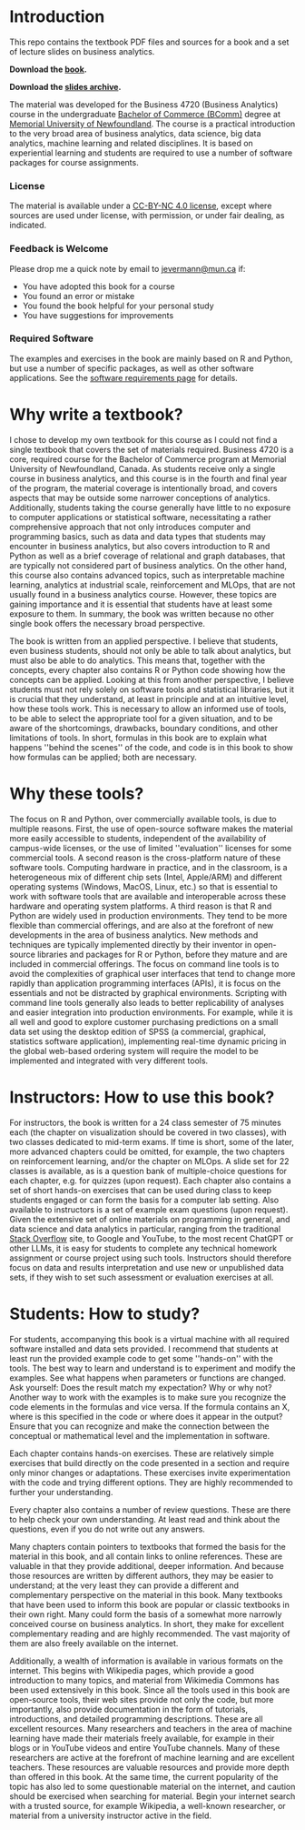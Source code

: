 # Introduction 

This repo contains the textbook PDF files and sources for a book and a set of lecture slides on business analytics.

**Download the [book](busi4720.book.pdf).**

**Download the [slides archive](busi4720.slides.tar.gz).**

The material was developed for the Business 4720 (Business Analytics) course in the undergraduate [Bachelor of Commerce (BComm)](https://www.mun.ca/business/undergraduate/undergraduate-programs/) degree at [Memorial University of Newfoundland](https://www.mun.ca/). The course is a practical introduction to the very broad area of business analytics, data science, big data analytics, machine learning and related disciplines. It is based on experiential learning and students are required to use a number of software packages for course assignments.

### License 

The material is available under a [CC-BY-NC 4.0 license](https://creativecommons.org/licenses/by-nc/4.0/), except where sources are used under license, with permission, or under fair dealing, as indicated.

### Feedback is Welcome

Please drop me a quick note by email to [jevermann@mun.ca](mailto:jevermann@mun.ca) if:
* You have adopted this book for a course
* You found an error or mistake
* You found the book helpful for your personal study
* You have suggestions for improvements

### Required Software

The examples and exercises in the book are mainly based on R and Python, but use a number of specific packages, as well as other software applications. See the [software requirements page](software.md) for details. 

# Why write a textbook?

I chose to develop my own textbook for this course as I could not find a single textbook that covers the set of materials required. Business 4720 is a core, required course for the Bachelor of Commerce program at Memorial University of Newfoundland, Canada. As students receive only a single course in business analytics, and this course is in the fourth and final year of the program, the material coverage is intentionally broad, and covers aspects that may be outside some narrower conceptions of analytics. Additionally, students taking the course generally have little to no exposure to computer applications or statistical software, necessitating a rather comprehensive approach that not only introduces computer and programming basics, such as data and data types that students may encounter in business analytics, but also covers introduction to R and Python as well as a brief coverage of relational and graph databases, that are typically not considered part of business analytics. On the other hand, this course also contains advanced topics, such as interpretable machine learning, analytics at industrial scale, reinforcement and MLOps, that are not usually found in a business analytics course. However, these topics are gaining importance and it is essential that students have at least some exposure to them. In summary, the book was written because no other single book offers the necessary broad perspective. 

The book is written from an applied perspective. I believe that students, even business students, should not only be able to talk about analytics, but must also be able to do analytics. This means that, together with the concepts, every chapter also contains R or Python code showing how the concepts can be applied. Looking at this from another perspective, I believe students must not rely solely on software tools and statistical libraries, but it is crucial that they understand, at least in principle and at an intuitive level, how these tools work. This is necessary to allow an informed use of tools, to be able to select the appropriate tool for a given situation, and to be aware of the shortcomings, drawbacks, boundary conditions, and other limitations of tools. In short, formulas in this book are to explain what happens ''behind the scenes'' of the code, and code is in this book to show how formulas can be applied; both are necessary.

# Why these tools?

The focus on R and Python, over commercially available tools, is due to multiple reasons. First, the use of open-source software makes the material more easily accessible to students, independent of the availability of campus-wide licenses, or the use of limited ''evaluation'' licenses for some commercial tools. A second reason is the cross-platform nature of these software tools. Computing hardware in practice, and in the classroom, is a heterogeneous mix of different chip sets (Intel, Apple/ARM) and different operating systems (Windows, MacOS, Linux, etc.) so that is essential to work with software tools that are available and interoperable across these hardware and operating system platforms. A third reason is that R and Python are widely used in production environments. They tend to be more flexible than commercial offerings, and are also at the forefront of new developments in the area of business analytics. New methods and techniques are typically implemented directly by their inventor in open-source libraries and packages for R or Python, before they mature and are included in commercial offerings. The focus on command line tools is to avoid the complexities of graphical user interfaces that tend to change more rapidly than application programming interfaces (APIs), it is focus on the essentials and not be distracted by graphical environments. Scripting with command line tools generally also leads to better replicability of analyses and easier integration into production environments. For example, while it is all well and good to explore customer purchasing predictions on a small data set using the desktop edition of SPSS (a commercial, graphical, statistics software application), implementing real-time dynamic pricing in the global web-based ordering system will require the model to be implemented and integrated with very different tools.

# Instructors: How to use this book?

For instructors, the book is written for a 24 class semester of 75 minutes each (the chapter on visualization should be covered in two classes), with two classes dedicated to mid-term exams. If time is short, some of the later, more advanced chapters could be omitted, for example, the two chapters on reinforcement learning, and/or the chapter on MLOps. A slide set for 22 classes is available, as is a question bank of multiple-choice questions for each chapter, e.g. for quizzes (upon request). Each chapter also contains a set of short hands-on exercises that can be used during class to keep students engaged or can form the basis for a computer lab setting. Also available to instructors is a set of example exam questions (upon request). Given the extensive set of online materials on programming in general, and data science and data analytics in particular, ranging from the traditional [Stack Overflow](https://stackoverflow.com/) site, to Google and YouTube, to the most recent ChatGPT or other LLMs, it is easy for students to complete any technical homework assignment or course project using such tools. Instructors should therefore focus on data and results interpretation and use new or unpublished data sets, if they wish to set such assessment or evaluation exercises at all. 

# Students: How to study?

For students, accompanying this book is a virtual machine with all required software installed and data sets provided. I recommend that students at least run the provided example code to get some ''hands-on'' with the tools. The best way to learn and understand is to experiment and modify the examples. See what happens when parameters or functions are changed. Ask yourself: Does the result match my expectation? Why or why not? Another way to work with the examples is to make sure you recognize the code elements in the formulas and vice versa. If the formula contains an X, where is this specified in the code or where does it appear in the output? Ensure that you can recognize and make the connection between the conceptual or mathematical level and the implementation in software.

Each chapter contains hands-on exercises. These are relatively simple exercises that build directly on the code presented in a section and require only minor changes or adaptations. These exercises invite experimentation with the code and trying different options. They are highly recommended to further your understanding.

Every chapter also contains a number of review questions. These are there to help check your own understanding. At least read and think about the questions, even if you do not write out any answers. 

Many chapters contain pointers to textbooks that formed the basis for the material in this book, and all contain links to online references. These are valuable in that they provide additional, deeper information. And because those resources are written by different authors, they may be easier to understand; at the very least they can provide a different and complementary perspective on the material in this book. Many textbooks that have been used to inform this book are popular or classic textbooks in their own right. Many could form the basis of a somewhat more narrowly conceived course on business analytics. In short, they make for excellent complementary reading and are highly recommended. The vast majority of them are also freely available on the internet.

Additionally, a wealth of information is available in various formats on the internet. This begins with Wikipedia pages, which provide a good introduction to many topics, and material from Wikimedia Commons has been used extensively in this book. Since all the tools used in this book are open-source tools, their web sites provide not only the code, but more importantly, also provide documentation in the form of tutorials, introductions, and detailed programming descriptions. These are all excellent resources. Many researchers and teachers in the area of machine learning have made their materials freely available, for example in their blogs or in YouTube videos and entire YouTube channels. Many of these researchers are active at the forefront of machine learning and are excellent teachers. These resources are valuable resources and provide more depth than offered in this book. At the same time, the current popularity of the topic has also led to some questionable material on the internet, and caution should be exercised when searching for material. Begin your internet search with a trusted source, for example Wikipedia, a well-known researcher, or material from a university instructor active in the field. 
